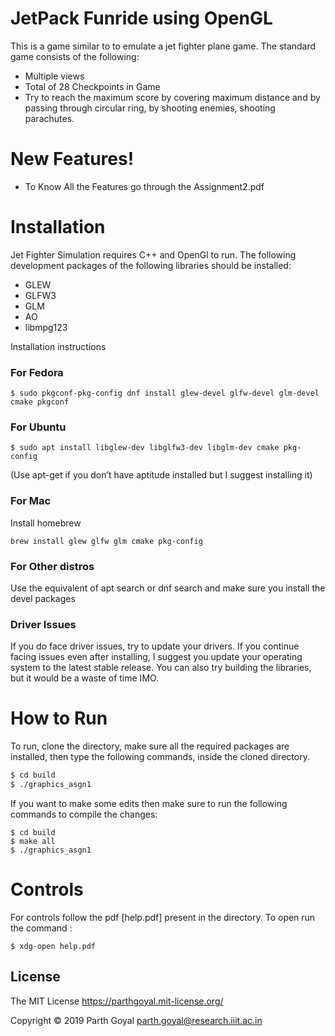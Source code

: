# JetPack Funride using OpenGL

This is a game similar to to emulate a jet fighter plane game. The standard game consists of the following:
  - Multiple views
  - Total of 28 Checkpoints in Game
  - Try to reach the maximum score by covering maximum distance and by passing through circular ring, by shooting enemies, shooting parachutes.

# New Features!

  - To Know All the Features go through the Assignment2.pdf 

# Installation

Jet Fighter Simulation requires C++ and OpenGl to run.
The following development packages of the following libraries should be installed:
 - GLEW
 - GLFW3
 - GLM
 - AO
 - libmpg123

Installation instructions
### For Fedora
```
$ sudo pkgconf-pkg-config dnf install glew-devel glfw-devel glm-devel cmake pkgconf 
```
### For Ubuntu
```
$ sudo apt install libglew-dev libglfw3-dev libglm-dev cmake pkg-config
```
(Use apt-get if you don’t have aptitude installed but I suggest installing it)
### For Mac
Install homebrew
```
brew install glew glfw glm cmake pkg-config
```
### For Other distros
Use the equivalent of apt search or dnf search and make sure you install the devel packages
### Driver Issues
If you do face driver issues, try to update your drivers. If you continue facing issues even after installing, I suggest you update your operating system to the latest stable release. You can also try building the libraries, but it would be a waste of time IMO.

# How to Run

To run, clone the directory, make sure all the required packages are installed, then type the following commands, inside the cloned directory.

```sh
$ cd build
$ ./graphics_asgn1
```
If you want to make some edits then make sure to run the following commands to compile the changes:
```
$ cd build
$ make all
$ ./graphics_asgn1
```

# Controls

For controls follow the pdf [help.pdf] present in the directory. To open run the command :
```
$ xdg-open help.pdf
```
License
-------
The MIT License https://parthgoyal.mit-license.org/

Copyright &copy; 2019 Parth Goyal <parth.goyal@research.iiit.ac.in>
